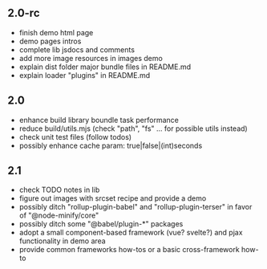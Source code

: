 ## 2.0-rc

-   finish demo html page
-   demo pages intros
-   complete lib jsdocs and comments
-   add more image resources in images demo
-   explain dist folder major bundle files in README.md
-   explain loader "plugins" in README.md

## 2.0

-   enhance build library boundle task performance
-   reduce build/utils.mjs (check "path", "fs" ... for possible utils instead)
-   check unit test files (follow todos)
-   possibly enhance cache param: true|false|(int)seconds

## 2.1

-   check TODO notes in lib
-   figure out images with srcset recipe and provide a demo
-   possibly ditch "rollup-plugin-babel" and "rollup-plugin-terser" in favor of "@node-minify/core"
-   possibly ditch some "@babel/plugin-\*" packages
-   adopt a small component-based framework (vue? svelte?) and pjax functionality in demo area
-   provide common frameworks how-tos or a basic cross-framework how-to
